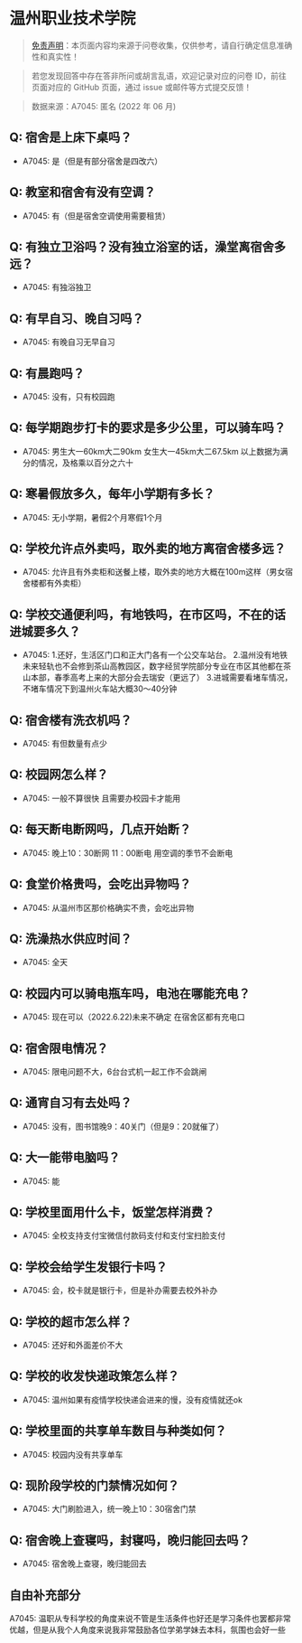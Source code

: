 # 温州职业技术学院

> [免责声明](https://colleges.chat/#_3)：本页面内容均来源于问卷收集，仅供参考，请自行确定信息准确性和真实性！

> 若您发现回答中存在答非所问或胡言乱语，欢迎记录对应的问卷 ID，前往页面对应的 GitHub 页面，通过 issue 或邮件等方式提交反馈！

> 数据来源：A7045: 匿名 (2022 年 06 月)

## Q: 宿舍是上床下桌吗？

- A7045: 是（但是有部分宿舍是四改六）

## Q: 教室和宿舍有没有空调？

- A7045: 有（但是宿舍空调使用需要租赁）

## Q: 有独立卫浴吗？没有独立浴室的话，澡堂离宿舍多远？

- A7045: 有独浴独卫

## Q: 有早自习、晚自习吗？

- A7045: 有晚自习无早自习

## Q: 有晨跑吗？

- A7045: 没有，只有校园跑

## Q: 每学期跑步打卡的要求是多少公里，可以骑车吗？

- A7045: 男生大一60km大二90km
女生大一45km大二67.5km
以上数据为满分的情况，及格乘以百分之六十

## Q: 寒暑假放多久，每年小学期有多长？

- A7045: 无小学期，暑假2个月寒假1个月

## Q: 学校允许点外卖吗，取外卖的地方离宿舍楼多远？

- A7045: 允许且有外卖柜和送餐上楼，取外卖的地方大概在100m这样（男女宿舍楼都有外卖柜）

## Q: 学校交通便利吗，有地铁吗，在市区吗，不在的话进城要多久？

- A7045: 1.还好，生活区门口和正大门各有一个公交车站台。
2.温州没有地铁未来轻轨也不会修到茶山高教园区，数字经贸学院部分专业在市区其他都在茶山本部，春季高考上来的大部分会去瑞安（更远了）
3.进城需要看堵车情况，不堵车情况下到温州火车站大概30～40分钟

## Q: 宿舍楼有洗衣机吗？

- A7045: 有但数量有点少

## Q: 校园网怎么样？

- A7045: 一般不算很快
且需要办校园卡才能用

## Q: 每天断电断网吗，几点开始断？

- A7045: 晚上10：30断网 11：00断电
用空调的季节不会断电

## Q: 食堂价格贵吗，会吃出异物吗？

- A7045: 从温州市区那价格确实不贵，会吃出异物

## Q: 洗澡热水供应时间？

- A7045: 全天

## Q: 校园内可以骑电瓶车吗，电池在哪能充电？

- A7045: 现在可以（2022.6.22)未来不确定 在宿舍区都有充电口

## Q: 宿舍限电情况？

- A7045: 限电问题不大，6台台式机一起工作不会跳闸

## Q: 通宵自习有去处吗？

- A7045: 没有，图书馆晚9：40关门（但是9：20就催了）

## Q: 大一能带电脑吗？

- A7045: 能

## Q: 学校里面用什么卡，饭堂怎样消费？

- A7045: 全校支持支付宝微信付款码支付和支付宝扫脸支付

## Q: 学校会给学生发银行卡吗？

- A7045: 会，校卡就是银行卡，但是补办需要去校外补办

## Q: 学校的超市怎么样？

- A7045: 还好和外面差价不大

## Q: 学校的收发快递政策怎么样？

- A7045: 温州如果有疫情学校快递会进来的慢，没有疫情就还ok

## Q: 学校里面的共享单车数目与种类如何？

- A7045: 校园内没有共享单车

## Q: 现阶段学校的门禁情况如何？

- A7045: 大门刷脸进入，统一晚上10：30宿舍门禁

## Q: 宿舍晚上查寝吗，封寝吗，晚归能回去吗？

- A7045: 宿舍晚上查寝，晚归能回去

## 自由补充部分

A7045: 温职从专科学校的角度来说不管是生活条件也好还是学习条件也罢都非常优越，但是从我个人角度来说我非常鼓励各位学弟学妹去本科，氛围也会好一些